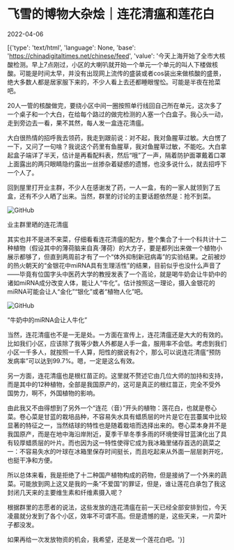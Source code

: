 # 飞雪的博物大杂烩｜连花清瘟和莲花白

2022-04-06

[{'type': 'text/html', 'language': None, 'base': 'https://chinadigitaltimes.net/chinese/feed', 'value': '今天上海开始了全市大核酸检测。早上7点刚过，小区的大喇叭就开始一个单元一个单元的叫人下楼做核酸。可能是时间太早，并没有出现网上流传的盛装或者cos装出来做核酸的盛景，绝大多数人都是居家服下来的，不少人看上去还都睡眼惺忪。可能是半夜在抢菜吧。

20人一管的核酸做完，要绕小区中间一圈按照单行线回自己所在单元，这次多了一个桌子和一个大白，在给每个路过的做完检测的人塞一个白盒子。我心头一动，走到旁边去一看，果不其然，每人发一盒连花清瘟。

大白很热情的招呼我去领药，我走到跟前说：对不起，我对鱼腥草过敏。大白愣了一下，又问了一句啥？我说这个药里有鱼腥草，我对鱼腥草过敏，不能吃。大白拿起盒子端详了半天，估计是再看配料表，然后“哦”了一声，隔着防护面罩戴着口罩上面露出的两只眼睛隐约露出一丝掺杂着疑惑的遗憾，也没多说什么，就去招呼下一个人了。

回到屋里打开业主群，不少人在感谢发了药，一人一盒，有的一家人就领到了五盒，还有不少人晒了出来。当然，群里的讨论的主要话题依然是：抢不到菜。

![GitHub](https://chinadigitaltimes.net/chinese/files/2022/04/post-679120-624cff39b7013.)

业主群里晒的连花清瘟

其实也并不是进不来菜，仔细看看连花清瘟的配方，整个集合了十一个科共计十二种植物（假设其中的薄荷脑来自真·薄荷）的大方子，要是都列出来做一个植物小展示都够了，但直到两周前才有了一个“体外抑制新冠病毒”的实验结果。之前被炒的热火朝天的“金银花中miRNA具有生理活性”的结果，目前似乎也没什么声音了——毕竟有位国字头中医药大学的教授发表了一个高论，就是喝牛奶会让牛奶中的诸如miRNA成分改变人体，能让人“牛化”。估计按照这一理论，摄入金银花的miRNA可能会让人“金化”“银化”或者“植物人化”吧。

![GitHub](https://chinadigitaltimes.net/chinese/files/2022/04/post-679120-624cff3a2299b.png)

“牛奶中的miRNA会让人牛化”

当然，连花清瘟也不是一无是处。一方面在宣传上，连花清瘟还是大大的有效的。比如我们小区，应该除了我等少数人外都是人手一盒，服用率不会低。考虑到我们小区一千多人，就按照一千人算，阳性的据说有2个，那么可以说连花清瘟“预防发病率”可以达到99.7%。嗯，一定是这么有效。

另一方面，连花清瘟也是根红苗正的。这里就不赘述它由几位大师的加持和支持，而是其中的12种植物，全部是我国原产的，这可是真正的根红苗正，完全不受外国势力，啊不，外国植物的影响。

由此我又不由得想到了另外一个“连花（音）”开头的植物：莲花白，也就是卷心菜。卷心菜是甘蓝的栽培品种，不容易失水具有蜡质层的叶片是它在芸薹属中比较显著的特征之一，当然结球的特性也是随着栽培而选择出来的。卷心菜本身并不是我国原产，而是在地中海沿岸附近，夏季干旱冬季多雨的环境使得甘蓝演化出了具有较厚蜡质层的叶片。而也因为这一特性使得它成为我冰箱里储存首选的蔬菜之一：不容易失水的叶球在冰箱里保存时间挺长，而且吃起来从外面一层层剥开吃，也挺干净和方便。

所以总体来看，我是拒绝了十二种国产植物构成的药物，但是接纳了一个外来的蔬菜。可能放到网上这又是我的一条“不爱国”的罪证，但是，谁让莲花白承包了我这封闭几天来的主要维生素和纤维素摄入呢？

根据群里的志愿者的说法，这些发放的连花清瘟在前一天已经全部安排到位，今天凌晨就分发到了各个小区，效率不可谓不高。但是遗憾的是，这些天来，一片菜叶子都没发。

如果再给一次发放物资的机会，我希望，还是发一个莲花白吧。'}]